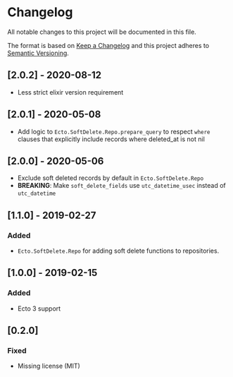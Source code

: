 # Changelog

All notable changes to this project will be documented in this file.

The format is based on [Keep a Changelog](http://keepachangelog.com/en/1.0.0/)
and this project adheres to [Semantic Versioning](http://semver.org/spec/v2.0.0.html).

## [2.0.2] - 2020-08-12

- Less strict elixir version requirement

## [2.0.1] - 2020-05-08

- Add logic to `Ecto.SoftDelete.Repo.prepare_query` to respect `where` clauses that explicitly include records where deleted_at is not nil 

## [2.0.0] - 2020-05-06

- Exclude soft deleted records by default in `Ecto.SoftDelete.Repo`
- **BREAKING**: Make `soft_delete_fields` use `utc_datetime_usec` instead of `utc_datetime`

## [1.1.0] - 2019-02-27

### Added

- `Ecto.SoftDelete.Repo` for adding soft delete functions to repositories.

## [1.0.0] - 2019-02-15

### Added

- Ecto 3 support

## [0.2.0]

### Fixed

- Missing license (MIT)
